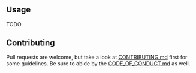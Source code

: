## Usage

TODO

## Contributing

Pull requests are welcome, but take a look at [CONTRIBUTING.md](https://github.com/AndrewRadev/quickpeek.vim/blob/master/CONTRIBUTING.md) first for some guidelines. Be sure to abide by the [CODE_OF_CONDUCT.md](https://github.com/AndrewRadev/quickpeek.vim/blob/master/CODE_OF_CONDUCT.md) as well.
